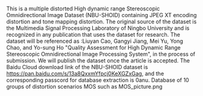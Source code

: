 #
This is a multiple distorted High dynamic range Stereoscopic Omnidirectional Image Dataset (NBU-SHOID) containing JPEG XT encoding distortion and tone mapping distortion. The original source of the dataset is the Multimedia Signal Processing Laboratory of Ningbo University and is recognized in any publication that uses the dataset for research. The dataset will be referenced as :Liuyan Cao, Gangyi Jiang, Mei Yu, Yong Chao, and Yo-sung Ho "Quality Assessment for High Dynamic Range Stereoscopic Omnidirectional Image Processing System", in the process of submission. We will publish the dataset once the article is accepted.
The Baidu Cloud download link of the NBU-SHOID dataset is https://pan.baidu.com/s/13a8QxxmYfpcj0KeXGZxGag, and the corresponding passcord for database extraction is 0anu.
Database of 10 groups of distortion scenarios MOS such as MOS_picture.png

